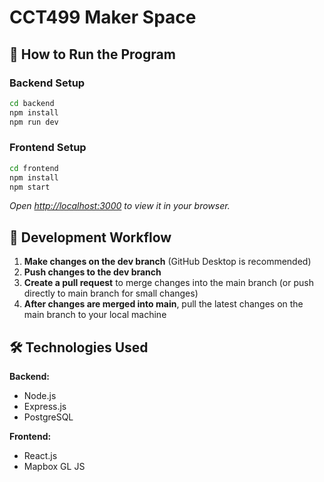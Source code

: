 # CCT499 Maker Space

## 🚀 How to Run the Program

### Backend Setup

```bash
cd backend
npm install
npm run dev
```

### Frontend Setup

```bash
cd frontend
npm install
npm start
```

_Open [http://localhost:3000](http://localhost:3000) to view it in your browser._

## 🔄 Development Workflow

1. **Make changes on the dev branch** (GitHub Desktop is recommended)
2. **Push changes to the dev branch**
3. **Create a pull request** to merge changes into the main branch (or push directly to main branch for small changes)
4. **After changes are merged into main**, pull the latest changes on the main branch to your local machine

## 🛠️ Technologies Used

**Backend:**

- Node.js
- Express.js
- PostgreSQL

**Frontend:**

- React.js
- Mapbox GL JS
